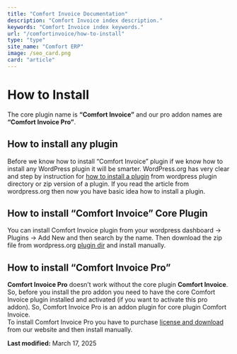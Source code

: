 ```yaml
---
title: "Comfort Invoice Documentation"
description: "Comfort Invoice index description."
keywords: "Comfort Invoice index keywords."
url: "/comfortinvoice/how-to-install"
type: "type"
site_name: "Comfort ERP"
image: /seo_card.png
card: "article"
---
```

# How to Install

The core plugin name is **“Comfort Invoice”** and our pro addon names are **“Comfort Invoice Pro”**.

## How to install any plugin

Before we know how to install “Comfort Invoice” plugin if we know how to install any WordPress plugin it will be smarter. WordPress.org has very clear and step by instruction for [how to install a plugin](https://wordpress.org/documentation/article/manage-plugins/#installing-plugins-1) from wordpress plugin directory or zip version of a plugin. If you read the article from wordpress.org then now you have basic idea how to install a plugin.

## How to install “Comfort Invoice” Core Plugin

You can install Comfort Invoice plugin from your wordpress dashboard -> Plugins -> Add New and then search by the name. Then download the zip file from wordpress.org [plugin dir](https://wordpress.org/plugins/comfortinvoice/) and install manually.

## How to install “Comfort Invoice Pro”

**Comfort Invoice Pro** doesn’t work without the core plugin **Comfort Invoice**. So, before you install the pro addon you need to have the core Comfort Invoice plugin installed and activated (if you want to activate this pro addon). So, Comfort Invoice Pro is an addon plugin for core plugin Comfort Invoice.  
To install Comfort Invoice Pro you have to purchase [license and download](https://codeboxr.com/product/cbx-changelog-for-wordpress/#downloadarea) from our website and then install manually.

**Last modified:** March 17, 2025